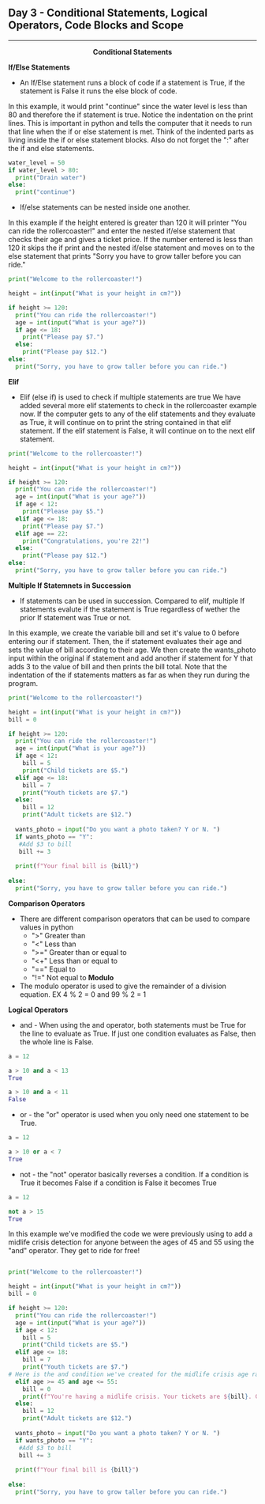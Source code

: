 ## Day 3 - Conditional Statements, Logical Operators, Code Blocks and Scope

---

<p align=center><b>Conditional Statements</b></p>

**If/Else Statements**
- An If/Else statement runs a block of code if a statement is True, if the statement is False it runs the else block of code.

In this example, it would print "continue" since the water level is less than 80 and therefore the if statement is true. Notice the indentation on the print lines. This is important in python and tells the computer that it needs to run that line when the if or else statement is met. Think of the indented parts as living inside the if or else statement blocks. Also do not forget the ":" after the if and else statements.
```python
water_level = 50
if water_level > 80:
  print("Drain water")
else:
  print("continue")
```
- If/else statements can be nested inside one another.

In this example if the height entered is greater than 120 it will printer "You can ride the rollercoaster!" and enter the nested if/else statement that checks their age and gives a ticket price. If the number entered is less than 120 it skips the if print and the nested if/else statement and moves on to the else statement that prints "Sorry you have to grow taller before you can ride."
```python
print("Welcome to the rollercoaster!")

height = int(input("What is your height in cm?"))

if height >= 120:
  print("You can ride the rollercoaster!")
  age = int(input("What is your age?"))
  if age <= 18:
    print("Please pay $7.")
  else:
    print("Please pay $12.")
else:
  print("Sorry, you have to grow taller before you can ride.")
```
**Elif**
- Elif (else if) is used to check if multiple statements are true
We have added several more elif statements to check in the rollercoaster example now. If the computer gets to any of the elif statements and they evaluate as True, it will continue on to print the string contained in that elif statement. If the elif statement is False, it will continue on to the next elif statement.
```python
print("Welcome to the rollercoaster!")

height = int(input("What is your height in cm?"))

if height >= 120:
  print("You can ride the rollercoaster!")
  age = int(input("What is your age?"))
  if age < 12:
    print("Please pay $5.")
  elif age <= 18:
    print("Please pay $7.")
  elif age == 22:
    print("Congratulations, you're 22!")
  else:
    print("Please pay $12.")
else:
  print("Sorry, you have to grow taller before you can ride.")
```

**Multiple If Statemnets in Succession**
- If statements can be used in succession. Compared to elif, multiple If statements evalute if the statement is True regardless of wether the prior If statement was True or not.

In this example, we create the variable bill and set it's value to 0 before entering our if statement. Then, the if statement evaluates their age and sets the value of bill according to their age. We then create the wants_photo input within the original if statement and add another if statement for Y that adds 3 to the value of bill and then prints the bill total. Note that the indentation of the if statements matters as far as when they run during the program.
```python
print("Welcome to the rollercoaster!")

height = int(input("What is your height in cm?"))
bill = 0

if height >= 120:
  print("You can ride the rollercoaster!")
  age = int(input("What is your age?"))
  if age < 12:
    bill = 5
    print("Child tickets are $5.")
  elif age <= 18:
    bill = 7
    print("Youth tickets are $7.")
  else:
    bill = 12
    print("Adult tickets are $12.")
  
  wants_photo = input("Do you want a photo taken? Y or N. ")
  if wants_photo == "Y":
   #Add $3 to bill
   bill += 3
 
  print(f"Your final bill is {bill}")
   
else:
  print("Sorry, you have to grow taller before you can ride.")
```
  
**Comparison Operators**
- There are different comparison operators that can be used to compare values in python
  + ">" Greater than
  + "<" Less than
  + ">=" Greater than or equal to
  + "<+" Less than or equal to
  + "==" Equal to
  + "!=" Not equal to
**Modulo**
- The modulo operator is used to give the remainder of a division equation. EX 4 % 2 = 0  and 99 % 2 = 1

**Logical Operators**
- and - When using the and operator, both statements must be True for the line to evaluate as True. If just one condition evaluates as False, then the whole line is False.

```python
a = 12

a > 10 and a < 13
True

a > 10 and a < 11
False
```

- or - the "or" operator is used when you only need one statement to be True.

```python
a = 12

a > 10 or a < 7
True
```

- not - the "not" operator basically reverses a condition. If a condition is True it becomes False if a condition is False it becomes True

```python
a = 12

not a > 15
True
```

In this example we've modified the code we were previously using to add a midlife crisis detection for anyone between the ages of 45 and 55 using the "and" operator. They get to ride for free!
```python

print("Welcome to the rollercoaster!")

height = int(input("What is your height in cm?"))
bill = 0

if height >= 120:
  print("You can ride the rollercoaster!")
  age = int(input("What is your age?"))
  if age < 12:
    bill = 5
    print("Child tickets are $5.")
  elif age <= 18:
    bill = 7
    print("Youth tickets are $7.")
# Here is the and condition we've created for the midlife crisis age range.
  elif age >= 45 and age <= 55:
    bill = 0
    print(f"You're having a midlife crisis. Your tickets are ${bill}. Good Luck!")  
  else:
    bill = 12
    print("Adult tickets are $12.")
  
  wants_photo = input("Do you want a photo taken? Y or N. ")
  if wants_photo == "Y":
   #Add $3 to bill
   bill += 3
 
  print(f"Your final bill is {bill}")
   
else:
  print("Sorry, you have to grow taller before you can ride.")
```

